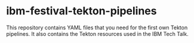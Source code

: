 # ibm-festival-tekton-pipelines
This repository contains YAML files that you need for the first own Tekton pipelines. It also contains the Tekton resources used in the IBM Tech Talk.
